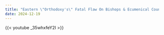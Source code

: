 ```yaml
---
title: "Eastern \"Orthodoxy's\" Fatal Flaw On Bishops & Ecumenical Councils"
date: 2024-12-19
---
```


{{< youtube _35whxfeY2I >}}
